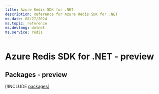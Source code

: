 ```yaml
---
title: Azure Redis SDK for .NET
description: Reference for Azure Redis SDK for .NET
ms.date: 08/27/2024
ms.topic: reference
ms.devlang: dotnet
ms.service: redis
---
```

# Azure Redis SDK for .NET - preview
## Packages - preview
[!INCLUDE [packages](redis-index.md)]